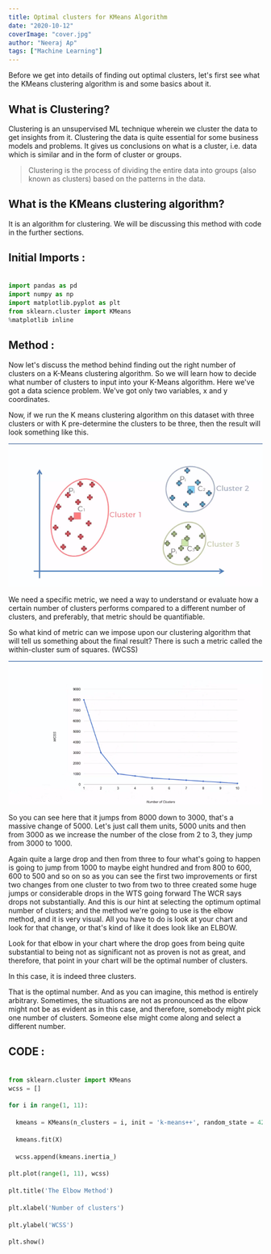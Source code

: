 ```yaml
---
title: Optimal clusters for KMeans Algorithm
date: "2020-10-12"
coverImage: "cover.jpg"
author: "Neeraj Ap"
tags: ["Machine Learning"]
---
```



Before we get into details of finding out optimal clusters, let's first see what the KMeans clustering algorithm is and some basics about it.


## What is Clustering?
Clustering is an unsupervised ML technique wherein we cluster the data to get insights from it. Clustering the data is quite essential for some business models and problems. It gives us conclusions on what is a cluster, i.e. data which is similar and in the form of cluster or groups.

> Clustering is the process of dividing the entire data into groups (also known as clusters) based on the patterns in the data.

## What is the KMeans clustering algorithm?
It is an algorithm for clustering. We will be discussing this method with code in the further sections.

## Initial Imports :
```python

import pandas as pd
import numpy as np
import matplotlib.pyplot as plt
from sklearn.cluster import KMeans
%matplotlib inline

```

## Method :

Now let's discuss the method behind finding out the right number of clusters on a K-Means clustering algorithm.
So we will learn how to decide what number of clusters to input into your K-Means algorithm.
Here we've got a data science problem.
We've got only two variables, x and y coordinates.

Now, if we run the K means clustering algorithm on this dataset with three clusters or with K pre-determine the clusters to be three, then the result will look something like this.

![initial](initial.png)


We need a specific metric, we need a way to understand or evaluate how a certain number of clusters performs compared to a different number of clusters, and preferably, that metric should be quantifiable.

So what kind of metric can we impose upon our clustering algorithm that will tell us something about the final result?
There is such a metric called the within-cluster sum of squares. (WCSS)


![Wcss](Wcss.png )


So you can see here that it jumps from 8000 down to 3000, that's a massive change of 5000. Let's just call them units, 5000 units and then from 3000 as we increase the number of the close from 2 to 3, they jump from 3000 to 1000.

Again quite a large drop and then from three to four what's going to happen is going to jump from 1000 to maybe eight hundred and from 800 to 600, 600 to 500 and so on so as you can see the first two improvements or first two changes from one cluster to two from two to three created some huge jumps or considerable drops in the WTS going forward The WCR says drops not substantially. And this is our hint at selecting the optimum optimal number of clusters; and the method we're going to use is the elbow method, and it is very visual. All you have to do is look at your chart and look for that change, or that's kind of like it does look like an ELBOW.


Look for that elbow in your chart where the drop goes from being quite substantial to being not as significant not as proven is not as great, and therefore, that point in your chart will be the optimal number of clusters.


In this case, it is indeed three clusters.

That is the optimal number. And as you can imagine, this method is entirely arbitrary.
Sometimes, the situations are not as pronounced as the elbow might not be as evident as in this case, and therefore, somebody might pick one number of clusters. Someone else might come along and select a different number.

## CODE :

```python

from sklearn.cluster import KMeans
wcss = []

for i in range(1, 11):

  kmeans = KMeans(n_clusters = i, init = 'k-means++', random_state = 42)

  kmeans.fit(X)
  
  wcss.append(kmeans.inertia_)

plt.plot(range(1, 11), wcss)

plt.title('The Elbow Method')

plt.xlabel('Number of clusters')

plt.ylabel('WCSS')

plt.show()
```
